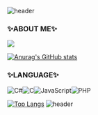 ![header](https://capsule-render.vercel.app/api?type=waving&color=gradient&customColorList=2&height=300&section=header&text=new%20Jieun();&fontSize=90)
### ✨ABOUT ME✨
<a href="mailto:sungjieun.dev@gmail.com" target="_blank"><img src="https://img.shields.io/badge/Gmail-EA4335?style=flat-square&logo=Gmail&logoColor=white"/></a> 

[![Anurag's GitHub stats](https://github-readme-stats.vercel.app/api?username=SungJieundev)](https://github.com/SungJieundev/github-readme-stats) 

### ✨LANGUAGE✨
![C#](https://img.shields.io/badge/c%23-%23239120.svg?style=for-the-badge&logo=c-sharp&logoColor=white)![C](https://img.shields.io/badge/c-%2300599C.svg?style=for-the-badge&logo=c&logoColor=white)![JavaScript](https://img.shields.io/badge/javascript-%23323330.svg?style=for-the-badge&logo=javascript&logoColor=%23F7DF1E)![PHP](https://img.shields.io/badge/php-%23777BB4.svg?style=for-the-badge&logo=php&logoColor=white)

[![Top Langs](https://github-readme-stats.vercel.app/api/top-langs/?username=SungJieundev&layout=compact)](https://github.com/SungJieundev/github-readme-stats)
![header](https://capsule-render.vercel.app/api?type=waving&color=gradient&customColorList=2&height=300&section=footer)
